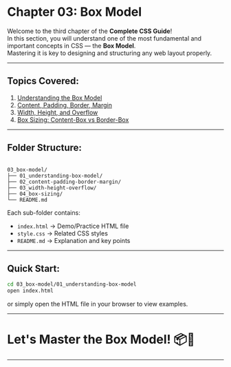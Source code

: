 # Chapter 03: Box Model

Welcome to the third chapter of the **Complete CSS Guide**!  
In this section, you will understand one of the most fundamental and important concepts in CSS — the **Box Model**.  
Mastering it is key to designing and structuring any web layout properly.

---

## Topics Covered:

1. [Understanding the Box Model](./01_understanding-box-model/)
2. [Content, Padding, Border, Margin](./02_content-padding-border-margin/)
3. [Width, Height, and Overflow](./03_width-height-overflow/)
4. [Box Sizing: Content-Box vs Border-Box](./04_box-sizing/)

---

## Folder Structure:

```

03_box-model/
├── 01_understanding-box-model/
├── 02_content-padding-border-margin/
├── 03_width-height-overflow/
├── 04_box-sizing/
└── README.md

```

Each sub-folder contains:

- `index.html` → Demo/Practice HTML file
- `style.css` → Related CSS styles
- `README.md` → Explanation and key points

---

## Quick Start:

```bash
cd 03_box-model/01_understanding-box-model
open index.html
```

or simply open the HTML file in your browser to view examples.

---

# Let's Master the Box Model! 📦🚀

---
